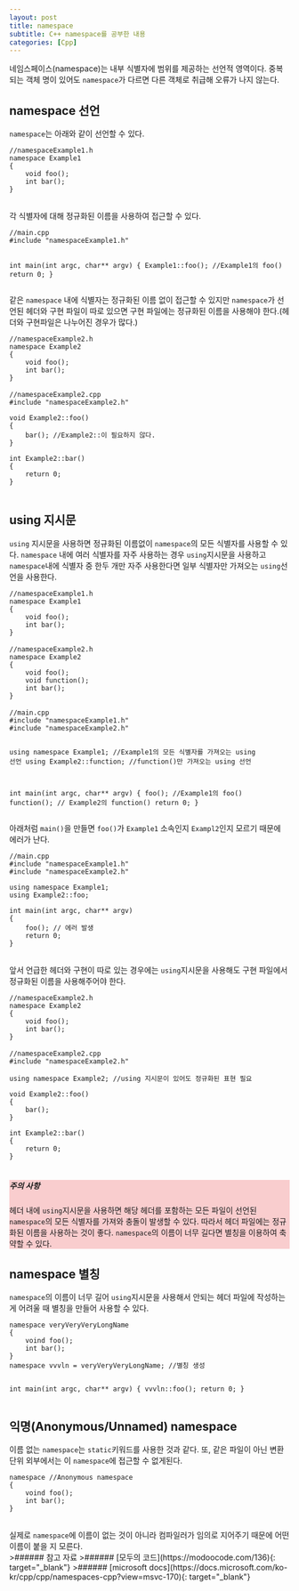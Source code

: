 ```yaml
---
layout: post
title: namespace
subtitle: C++ namespace를 공부한 내용
categories: [Cpp]
---
```


네임스페이스(namespace)는 내부 식별자에 범위를 제공하는 선언적 영역이다. 중복되는 객체 명이 있어도 <code>namespace</code>가 다르면 다른 객체로 취급해 오류가 나지 않는다.

<h2 class="section-heading">namespace 선언</h2>
<code>namespace</code>는 아래와 같이 선언할 수 있다.
<pre>
<code class="cpp">//namespaceExample1.h  
namespace Example1
{
    void foo();
    int bar();
}
</code>
</pre>
각 식별자에 대해 정규화된 이름을 사용하여 접근할 수 있다.
<pre>
<code class="cpp">//main.cpp  
#include "namespaceExample1.h"

int main(int argc, char** argv)
{
    Example1::foo(); //Example1의 foo()
    return 0;
}
</code>
</pre>
같은 <code>namespace</code> 내에 식별자는 정규화된 이름 없이 접근할 수 있지만 <code>namespace</code>가 선언된 헤더와 구현 파일이 따로 있으면 구현 파일에는 정규화된 이름을 사용해야 한다.(헤더와 구현파일은 나누어진 경우가 많다.)
<pre>
<code class="cpp">//namespaceExample2.h  
namespace Example2
{
    void foo();
    int bar();
}
</code>
<code class="cpp">//namespaceExample2.cpp  
#include "namespaceExample2.h"  

void Example2::foo()
{
    bar(); //Example2::이 필요하지 않다.
}

int Example2::bar()
{
    return 0;
}
</code>
</pre>
<h2 class="section-heading">using 지시문</h2>
<code>using</code> 지시문을 사용하면 정규화된 이름없이 <code>namespace</code>의 모든 식별자를 사용할 수 있다. <code>namespace</code> 내에 여러 식별자를 자주 사용하는 경우 <code>using</code>지시문을 사용하고 <code>namespace</code>내에 식별자 중 한두 개만 자주 사용한다면 일부 식별자만 가져오는 <code>using</code>선언을 사용한다.  
<pre>
<code class="cpp">//namespaceExample1.h  
namespace Example1
{
    void foo();
    int bar();
}
</code>
<code class="cpp">//namespaceExample2.h  
namespace Example2
{
    void foo();
    void function();
    int bar();
}
</code>
<code class="cpp">//main.cpp  
#include "namespaceExample1.h"
#include "namespaceExample2.h"  

using namespace Example1; //Example1의 모든 식별자를 가져오는 using 선언
using Example2::function; //function()만 가져오는 using 선언

int main(int argc, char** argv)
{
    foo(); //Example1의 foo()
    function(); // Example2의 function()
    return 0;
}
</code>
</pre>
아래처럼 <code>main()</code>을 만들면 <code>foo()</code>가 <code>Example1</code> 소속인지 <code>Exampl2</code>인지 모르기 때문에 에러가 난다.
<pre>
<code class="cpp">//main.cpp  
#include "namespaceExample1.h"
#include "namespaceExample2.h"  

using namespace Example1;
using Example2::foo; 

int main(int argc, char** argv)
{
    foo(); // 에러 발생
    return 0;
}
</code>
</pre>
앞서 언급한 헤더와 구현이 따로 있는 경우에는 <code>using</code>지시문을 사용해도 구현 파일에서 정규화된 이름을 사용해주어야 한다.
<pre>
<code class="cpp">//namespaceExample2.h  
namespace Example2
{
    void foo();
    int bar();
}
</code>
<code class="cpp">//namespaceExample2.cpp  
#include "namespaceExample2.h"  

using namespace Example2; //using 지시문이 있어도 정규화된 표현 필요

void Example2::foo()
{
    bar();
}

int Example2::bar()
{
    return 0;
}
</code>
</pre>
<div style="background-color:#F9CDCE"><h5>주의 사항</h5>헤더 내에 <code>using</code>지시문을 사용하면 해당 헤더를 포함하는 모든 파일이 선언된 <code>namespace</code>의 모든 식별자를 가져와 충돌이 발생할 수 있다. 따라서 헤더 파일에는 정규화된 이름을 사용하는 것이 좋다. <code>namespace</code>의 이름이 너무 길다면 별칭을 이용하여 축약할 수 있다.</div>

<h2 class="section-heading">namespace 별칭</h2>
<code>namespace</code>의 이름이 너무 길어 <code>using</code>지시문을 사용해서 안되는 헤더 파일에 작성하는게 어려울 때 별칭을 만들어 사용할 수 있다.
<pre>
<code class="cpp">namespace veryVeryVeryLongName
{
    voind foo();
    int bar();
}
namespace vvvln = veryVeryVeryLongName; //별칭 생성

int main(int argc, char** argv)
{
    vvvln::foo();
    return 0;
}</code>
</pre>

<h2 class="section-heading">익명(Anonymous/Unnamed) namespace</h2>
이름 없는 <code>namespace</code>는 <code>static</code>키워드를 사용한 것과 같다. 또, 같은 파일이 아닌 변환 단위 외부에서는 이 <code>namespace</code>에 접근할 수 없게된다.
<pre>
<code class="cpp">namespace //Anonymous namespace
{
    voind foo();
    int bar();
}
</code>
</pre>
실제로 <code>namespace</code>에 이름이 없는 것이 아니라 컴파일러가 임의로 지어주기 때문에 어떤 이름이 붙을 지 모른다.
<br>
>###### 참고 자료
>###### [모두의 코드](https://modoocode.com/136){: target="_blank"}
>###### [microsoft docs](https://docs.microsoft.com/ko-kr/cpp/cpp/namespaces-cpp?view=msvc-170){: target="_blank"}